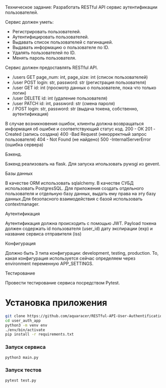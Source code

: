 Техническое задание:
Разработать RESTful API сервис аутентификации пользователей.

Сервис должен уметь:

- Регистрировать пользователей.
- Аутентифицировать пользователей. 
- Выдавать список пользователей с пагинацией.
- Выдавать информацию о пользователе по ID. 
- Удалять пользователей по ID.
-  Менять пароль пользователя.

Сервис должен предоставлять RESTful API.
- /users GET page_num: int, page_size: int (список пользователей)
- /user POST login: str, password: str (регистрация пользователя)
- /user GET id: int (просмотр данных о пользователе, пока что только логин)
- /user DELETE id: int (удаление пользователя)
- /user PATCH id: int, password: str (смена пароля)
- / POST login: str, password: str (выдача токена, собственно, аутентификация)

В случае возникновения ошибок, клиенты должна возвращаться информация об ошибке и соответствующий статус код.
200 - ОК
201 - Created (запись создана)
400 -Bad Request  (некорректный запрос пользователя)
404 - Not Found (не найдено)
500 -InternalServerError (ошибка сервера)

Бэкенд.

Бэкенд реализовать на flask. Для запуска ипользовать pywsgi из gevent.


Базы данных

В качестве ORM использовать sqlalchemy. В качестве СУБД использовать PostgresSQL. Для приложения создать отдельного пользователя и отдельную базу данных, выдать ему права на эту базу данных.Для безопасного взаимодействия с базой использовать contextmanager. 

Аутентификация

Аутентификация должна происходить с помощью JWT. Payload токена должен содержать id пользователя (user_id) дату экспирации (exp) и название сервиса отправителя (iss)

Конфигурация

Должно быть 3 типа конфигурации: development, testing, production. То, какая конфигурация используется сейчас определяем через environment переменную APP_SETTINGS.

Тестирование 

Провести тестирование сервиса посредством Pytest.

# Установка приложения 
```bash
git clone https://github.com/aquaracer/RESTful-API-User-Authentification-Flask-.git user_auth_app
cd user_auth_app
python3 -m venv env
./env/bin/activate
pip install -r requirements.txt
```
### Запуск сервиса
```bash
python3 main.py
```
### Запуск тестов
```bash
pytest test.py
```


